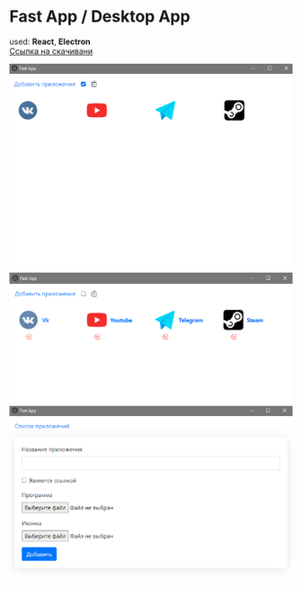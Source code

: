 # Fast App / Desktop App
used: **React**, **Electron**  
[Ссылка на скачивани](https://drive.google.com/file/d/135v0Zuq5fV64PnMwLqzwXKBwooQmjTwe/view?usp=sharing)

![](app-1.PNG)
![](app-2.PNG)
![](app-3.PNG)

